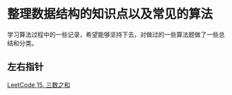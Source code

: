 # 整理数据结构的知识点以及常见的算法
学习算法过程中的一些记录，希望能够坚持下去，对做过的一些算法题做了一些总结和分类。

## 左右指针

<a href="算法/LeetCode 15. 三数之和">LeetCode 15. 三数之和<a>
